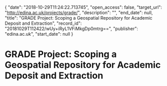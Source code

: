 {
  "date": "2018-10-29T11:24:22.713745", 
  "open_access": false, 
  "target_url": "http://edina.ac.uk/projects/grade/", 
  "description": "", 
  "end_date": null, 
  "title": "GRADE Project: Scoping a Geospatial Repository for Academic Deposit and Extraction", 
  "record_id": "20181029T112422/wUy+iRyL1VFiMkgDp0mtrg==", 
  "publisher": "edina.ac.uk", 
  "start_date": null
}

# GRADE Project: Scoping a Geospatial Repository for Academic Deposit and Extraction

